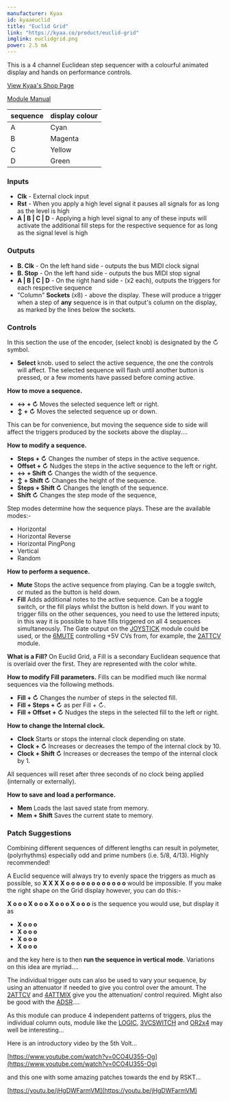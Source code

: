 ```yaml
---
manufacturer: Kyaa
id: kyaaeuclid
title: "Euclid Grid"
link: "https://kyaa.co/product/euclid-grid"
imglink: euclidgrid.png
power: 2.5 mA
---
```


This is a 4 channel Euclidean step sequencer with a colourful animated display and hands on performance controls.

[View Kyaa's Shop Page](https://kyaa.co/product/euclid-grid)

[Module Manual](https://kyaa.co/wp-content/uploads/2021/11/Euclid-Grid-Manual-v1.0.html)

| sequence | display colour |
| -------- | -------------- |
| A | Cyan |
| B | Magenta |
| C | Yellow |
| D | Green |

### Inputs

- **Clk** - External clock input
- **Rst** - When you apply a high level signal it pauses all signals for as long as the level is high
- **A | B | C | D** - Applying a high level signal to any of these inputs will activate the additional fill steps for the respective sequence for as long as the signal level is high

### Outputs

- **B. Clk** - On the left hand side - outputs the bus MIDI clock signal
- **B. Stop** - On the left hand side - outputs the bus MIDI stop signal
- **A | B | C | D** - On the right hand side - (x2 each), outputs the triggers for each respective sequence
- "Column" **Sockets** (x8) - above the display. These will produce a trigger when a step of **any** sequence is in that output's column on the display, as marked by the lines below the sockets.

### Controls

In this section the use of the encoder, (select knob) is designated by the ↻ symbol.

- **Select** knob. used to select the active sequence, the one the controls will affect. The selected sequence will flash until another button is pressed, or a few moments have passed before coming active.

**How to move a sequence.**

- **↔ + ↻** Moves the selected sequence left or right.
- **↕ + ↻** Moves the selected sequence up or down.

This can be for convenience, but moving the sequence side to side will affect the triggers produced by the sockets above the display....

**How to modify a sequence.**

- **Steps + ↻** Changes the number of steps in the active sequence.
- **Offset + ↻** Nudges the steps in the active sequence to the left or right.
- **↔ + Shift ↻** Changes the width of the sequence.
- **↕ + Shift ↻** Changes the height of the sequence.
- **Steps + Shift ↻** Changes the length of the sequence.
- **Shift ↻** Changes the step mode of the sequence,

Step modes determine how the sequence plays. These are the available modes:-

- Horizontal
- Horizontal Reverse
- Horizontal PingPong
- Vertical
- Random

**How to perform a sequence.**

- **Mute** Stops the active sequence from playing. Can be a toggle switch, or muted as the button is held down.
- **Fill** Adds additional notes to the active sequence. Can be a toggle switch, or the fill plays whilst the button is held down. If you want to trigger fills on the other sequences, you need to use the lettered inputs; in this way it is possible to have fills triggered on all 4 sequences simultaneously. The Gate output on the [JOYSTICK](https://wiki.aemodular.com/pmwiki.php/AeManual/JOYSTICK) module could be used, or the [6MUTE](https://wiki.aemodular.com/pmwiki.php/AeManual/6MUTE) controlling +5V CVs from, for example, the [2ATTCV](https://wiki.aemodular.com/pmwiki.php/AeManual/2ATTCV) module.

**What is a Fill?** On Euclid Grid, a Fill is a secondary Euclidean sequence that is overlaid over the first. They are represented with the color white.

**How to modify Fill parameters.** Fills can be modified much like normal sequences via the following methods.

- **Fill + ↻** Changes the number of steps in the selected fill.
- **Fill + Steps + ↻** as per Fill + ↻.
- **Fill + Offset + ↻** Nudges the steps in the selected fill to the left or right.

**How to change the Internal clock.**

- **Clock** Starts or stops the internal clock depending on state.
- **Clock + ↻** Increases or decreases the tempo of the internal clock by 10.
- **Clock + Shift ↻** Increases or decreases the tempo of the internal clock by 1.

All sequences will reset after three seconds of no clock being applied (internally or externally).

**How to save and load a performance.**

- **Mem** Loads the last saved state from memory.
- **Mem + Shift** Saves the current state to memory.

### Patch Suggestions

Combining different sequences of different lengths can result in polymeter, (polyrhythms) especially odd and prime numbers (i.e. 5/8, 4/13). Highly recommended!

A Euclid sequence will always try to evenly space the triggers as much as possible, so **X X X X o o o o o o o o o o o o** would be impossible. If you make the right shape on the Grid display however, you can do this:-

**X o o o X o o o X o o o X o o o** is the sequence you would use, but display it as

- **X o o o**
- **X o o o**
- **X o o o**
- **X o o o**

and the key here is to then **run the sequence in vertical mode**. Variations on this idea are myriad....

The individual trigger outs can also be used to vary your sequence, by using an attenuator if needed to give you control over the amount. The [2ATTCV](https://wiki.aemodular.com/pmwiki.php/AeManual/2ATTCV) and [4ATTMIX](https://wiki.aemodular.com/pmwiki.php/AeManual/4ATTMIX) give you the attenuation/ control required. Might also be good with the [ADSR](https://wiki.aemodular.com/pmwiki.php/AeManual/ADSR)....

As this module can produce 4 independent patterns of triggers, plus the individual column outs, module like the [LOGIC](https://wiki.aemodular.com/pmwiki.php/AeManual/LOGIC), [3VCSWITCH](https://wiki.aemodular.com/pmwiki.php/AeManual/3VCSWITCH) and [OR2x4](https://wiki.aemodular.com/pmwiki.php/AeManual/OR2x4) may well be interesting...

Here is an introductory video by the 5th Volt...

[https://www.youtube.com/watch?v=0CO4U355-Og](https://www.youtube.com/watch?v=0CO4U355-Og)

and this one with some amazing patches towards the end by RSKT...

[https://youtu.be/jHgDWFarmVM](https://youtu.be/jHgDWFarmVM)
